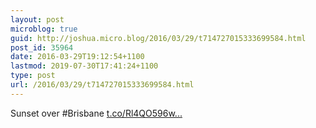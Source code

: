 ```yaml
---
layout: post
microblog: true
guid: http://joshua.micro.blog/2016/03/29/t714727015333699584.html
post_id: 35964
date: 2016-03-29T19:12:54+1100
lastmod: 2019-07-30T17:41:24+1100
type: post
url: /2016/03/29/t714727015333699584.html
---
```

Sunset over #Brisbane [t.co/Rl4QO596w...](https://t.co/Rl4QO596wh)

